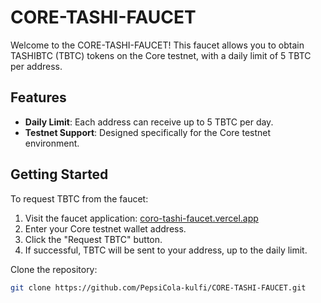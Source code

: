 # CORE-TASHI-FAUCET

Welcome to the CORE-TASHI-FAUCET! This faucet allows you to obtain TASHIBTC (TBTC) tokens on the Core testnet, with a daily limit of 5 TBTC per address.

## Features

- **Daily Limit**: Each address can receive up to 5 TBTC per day.
- **Testnet Support**: Designed specifically for the Core testnet environment.

## Getting Started

To request TBTC from the faucet:

1. Visit the faucet application: [coro-tashi-faucet.vercel.app](https://coro-tashi-faucet.vercel.app/)
2. Enter your Core testnet wallet address.
3. Click the "Request TBTC" button.
4. If successful, TBTC will be sent to your address, up to the daily limit.


 Clone the repository:

   ```bash
   git clone https://github.com/PepsiCola-kulfi/CORE-TASHI-FAUCET.git
